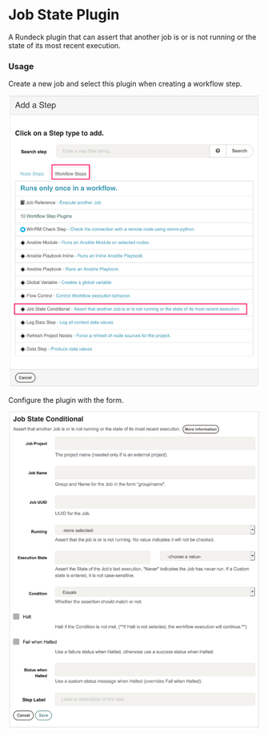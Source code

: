 # Job State Plugin

A Rundeck plugin that can assert that another job is or is not running or the state of its most recent execution.

### Usage

Create a new job and select this plugin when creating a workflow step.

![Select](doc-select.png)

Configure the plugin with the form.

![Configure](doc-configure.png)